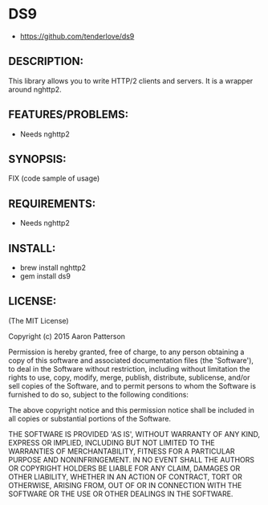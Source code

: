 # DS9

* https://github.com/tenderlove/ds9

## DESCRIPTION:

This library allows you to write HTTP/2 clients and servers.  It is a wrapper
around nghttp2.

## FEATURES/PROBLEMS:

* Needs nghttp2

## SYNOPSIS:

  FIX (code sample of usage)

## REQUIREMENTS:

* Needs nghttp2

## INSTALL:

* brew install nghttp2
* gem install ds9

## LICENSE:

(The MIT License)

Copyright (c) 2015 Aaron Patterson

Permission is hereby granted, free of charge, to any person obtaining
a copy of this software and associated documentation files (the
'Software'), to deal in the Software without restriction, including
without limitation the rights to use, copy, modify, merge, publish,
distribute, sublicense, and/or sell copies of the Software, and to
permit persons to whom the Software is furnished to do so, subject to
the following conditions:

The above copyright notice and this permission notice shall be
included in all copies or substantial portions of the Software.

THE SOFTWARE IS PROVIDED 'AS IS', WITHOUT WARRANTY OF ANY KIND,
EXPRESS OR IMPLIED, INCLUDING BUT NOT LIMITED TO THE WARRANTIES OF
MERCHANTABILITY, FITNESS FOR A PARTICULAR PURPOSE AND NONINFRINGEMENT.
IN NO EVENT SHALL THE AUTHORS OR COPYRIGHT HOLDERS BE LIABLE FOR ANY
CLAIM, DAMAGES OR OTHER LIABILITY, WHETHER IN AN ACTION OF CONTRACT,
TORT OR OTHERWISE, ARISING FROM, OUT OF OR IN CONNECTION WITH THE
SOFTWARE OR THE USE OR OTHER DEALINGS IN THE SOFTWARE.
